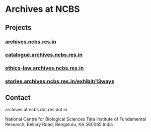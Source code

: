 # Archives at NCBS


## Projects 
### [archives.ncbs.res.in](https://archives.ncbs.res.in)
### [catalogue.archives.ncbs.res.in](http://catalogue.archives.ncbs.res.in)  
### [ethics-law.archives.ncbs.res.in](https://ethics-law.archives.ncbs.res.in)
### [stories.archives.ncbs.res.in/exhibit/13ways](http://stories.archives.ncbs.res.in/exhibit/13ways/)


## Contact

archives at ncbs dot res dot in

National Centre for Biological Sciences
Tata Institute of Fundamental Research, 
Bellary Road,
Bengaluru,
KA 560065
India
